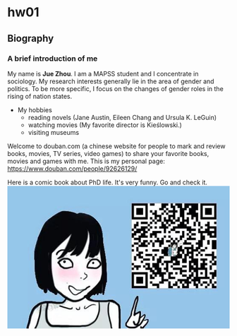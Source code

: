 # hw01

## Biography

### A brief introduction of me
My name is **Jue Zhou**. I am a MAPSS student and I concentrate in sociology. My research interests generally lie in the area of gender and politics. To be more specific, I focus on the changes of gender roles in the rising of nation states. 

* My hobbies
  + reading novels (Jane Austin, Eileen Chang and Ursula K. LeGuin)
  + watching movies (My favorite director is Kieślowski.)
  + visiting museums

Welcome to douban.com (a chinese website for people to mark and review books, movies, TV series, video games) to share your favorite books, movies and games with me. This is my personal page: <https://www.douban.com/people/92626129/> 

Here is a comic book about PhD life. It's very funny. Go and check it.
![Image](comic.jpg)

